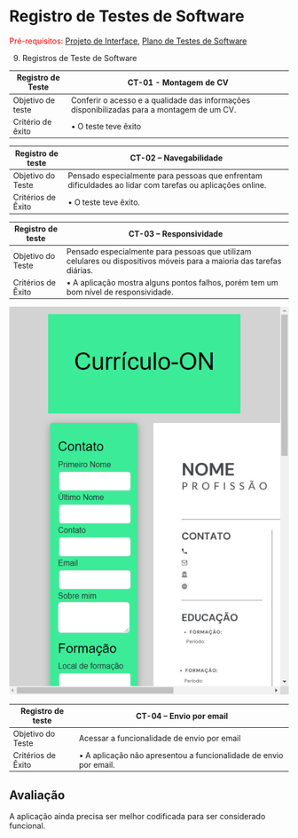 # Registro de Testes de Software

<span style="color:red">Pré-requisitos: <a href="3-Projeto de Interface.md"> Projeto de Interface</a></span>, <a href="8-Plano de Testes de Software.md"> Plano de Testes de Software</a>

9. Registros de Teste de Software

| Registro de Teste| CT-01 - Montagem de CV| 
|--------------|-----------------------|
|Objetivo de teste|Conferir o acesso e a qualidade das informações disponibilizadas para a montagem de um CV.|
|Critério de êxito|•	O teste teve êxito|

|Registro de teste| CT-02 – Navegabilidade|
|-------------|----------------------------------------------------------------|
|Objetivo do Teste| Pensado especialmente para pessoas que enfrentam dificuldades ao lidar com tarefas ou aplicações online.|
|Critérios de Êxito|•	O teste teve êxito.|
 
|Registro de teste| CT-03 – Responsividade|
|-------------|----------------------------------------------------------------|
|Objetivo do Teste| Pensado especialmente para pessoas que utilizam celulares ou dispositivos móveis para a maioria das tarefas diárias.|
|Critérios de Êxito|•	A aplicação mostra alguns pontos falhos, porém tem um bom nível de responsividade.|
![Responsividade](img/responsividade2.png)

|Registro de teste| CT-04 – Envio por email|
|-------------|----------------------------------------------------------------|
|Objetivo do Teste| Acessar a funcionalidade de envio por email|
|Critérios de Êxito|•	A aplicação não apresentou a funcionalidade de envio por email.|

## Avaliação

A aplicação ainda precisa ser melhor codificada para ser considerado funcional. 
